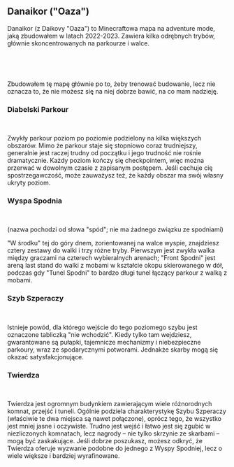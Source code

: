 <BackToOther></BackToOther>

## Danaikor ("Oaza")

Danaikor (z Daikovy "Oaza") to Minecraftowa mapa na adventure mode, jaką zbudowałem w latach 2022-2023. Zawiera kilka odrębnych trybów, głównie skoncentrowanych na parkourze i walce.

<br />

<MdImage img="Danaikor.png"></MdImage>

<br />

Zbudowałem tę mapę głównie po to, żeby trenować budowanie, lecz nie oznacza to, że nie możesz się na niej dobrze bawić, na co mam nadzieję.

### Diabelski Parkour

<MdImage img="Parkour.png" width=500></MdImage>

<br />

Zwykły parkour poziom po poziomie podzielony na kilka większych obszarów. Mimo że parkour staje się stopniowo coraz trudniejszy, generalnie jest raczej trudny od początku i jego trudność nie rośnie dramatycznie. Każdy poziom kończy się checkpointem, więc można przerwać w dowolnym czasie z zapisanym postępem. Jeśli cechuje cię spostrzegawczość, może zauważysz też, że każdy obszar ma swój własny ukryty poziom.

### Wyspa Spodnia

<MdImage img="Island.png" width=500></MdImage>

<br />

(nazwa pochodzi od słowa "spód"; nie ma żadnego związku ze spodniami)

"W środku" tej do góry dnem, zorientowanej na walce wyspie, znajdziesz cztery zestawy do walki i trzy różne tryby. Pierwszym jest zwykła walka między graczami na czterech wybieralnych arenach; "Front Spodni" jest areną last stand do walki z mobami w kształcie okopu skierowanego w dół, podczas gdy "Tunel Spodni" to bardzo długi tunel łączący parkour z walką z mobami.

### Szyb Szperaczy

<MdImage img="Shaft.png" width=500></MdImage>

<br />

Istnieje powód, dla którego wejście do tego poziomego szybu jest oznaczone tabliczką "nie wchodzić". Kiedy tylko tam wejdziesz, gwarantowane są pułapki, tajemnicze mechanizmy i niebezpieczne parkoury, wraz ze spodarycznymi potworami. Jednakże skarby mogą się okazać satysfakcjonujące.

### Twierdza

<div class="flex flex-row space-x-1">

<MdImage img="Fort.png" width=500></MdImage>
<MdImage img="Fort2.png" width=500></MdImage>

</div>

<br />

Twierdza jest ogromnym budynkiem zawierającym wiele różnorodnych komnat, przejść i tuneli. Ogólnie podziela charakterystykę Szybu Szperaczy (właściwie te dwa miejsca są nawet połączone), oprócz tego, że wszystko jest mniej jasne i oczywiste. Trudno jest wejść i łatwo jest się zgubić w niezliczonych komnatach, lecz nagrody – nie tylko skrzynie ze skarbami – mogą być zaskakujące. Jeśli dobrze poszukasz, możesz odkryć, że Twierdza oferuje wyzwanie podobne do jednego z Wyspy Spodniej, lecz o wiele większe i bardziej wyrafinowane.
